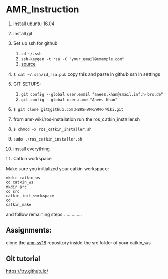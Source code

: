 # AMR_Instruction
1. install ubuntu 16.04
1. install git
1. Set up ssh for github
	1. `cd ~/.ssh`
	1. `ssh-keygen -t rsa -C "your_email@example.com" `
  	1. [source](https://confluence.atlassian.com/bitbucketserver/creating-ssh-keys-776639788.html)
1. `$ cat ~/.ssh/id_rsa.pub` copy this and paste in github ssh in settings
1. GIT SETUPS:
	1. `git config --global user.email "anees.khan@smail.inf.h-brs.de"`
	1. `git config --global user.name "Anees Khan"`

1. `$ git clone git@github.com:HBRS-AMR/AMR-Wiki.git`
1. from amr-wiki/ros-installation run the  	ros_catkin_installer.sh
  1. `$ chmod +x ros_catkin_installer.sh`
  1. `sudo ./ros_catkin_installer.sh`
  1. install everything
1. Catkin workspace

Make sure you initialized your catkin workspace:

```
mkdir catkin_ws
cd catkin_ws
mkdir src
cd src
catkin_init_workspace
cd ..
catkin_make
```
and follow remaining steps ..............



## Assignments:

clone the [amr-ss18](https://github.com/HBRS-AMR/AMR-SS18) repository inside the src folder of your catkin_ws

## Git tutorial 
https://try.github.io/
